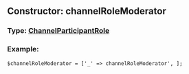 ## Constructor: channelRoleModerator  




### Type: [ChannelParticipantRole](../types/ChannelParticipantRole.md)


### Example:

```
$channelRoleModerator = ['_' => channelRoleModerator', ];
```